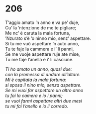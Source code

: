 # 206

T’aggio amato ’n anno e va pe’ duje,  
Cu’ la ’ntenzione de me te pigliare;  
Me nc’ è caruta la mala fortuna,  
’Nzurato s’è ’o ninno mio, senz’ aspettare.  
Si tu me vuô aspettare ’n auto anno,  
Tu te faje la cammera e i’ li panni,  
Se me vuoje aspettare ruje ate mise,  
Tu me faje l’anella e i’ li casciune.

*Ti ho amato un anno, quasi due:  
con la promessa di andare all’altare.  
Mi è capitata la mala fortuna:  
si sposa il nino mio, senza aspettare.  
Se mi vuoi far aspettare un altro anno  
tu fai la camera e io i panni;  
se vuoi farmi aspettare altri due mesi  
tu mi fai l’anello e io il corredo.*


